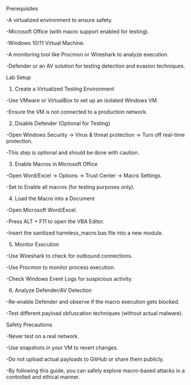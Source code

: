 Prerequisites

-A virtualized environment to ensure safety.

-Microsoft Office (with macro support enabled for testing).

-Windows 10/11 Virtual Machine.

-A monitoring tool like Procmon or Wireshark to analyze execution.

-Defender or an AV solution for testing detection and evasion techniques.


Lab Setup

1. Create a Virtualized Testing Environment

-Use VMware or VirtualBox to set up an isolated Windows VM.

-Ensure the VM is not connected to a production network.

2. Disable Defender (Optional for Testing)

-Open Windows Security → Virus & threat protection → Turn off real-time protection.

-This step is optional and should be done with caution.

3. Enable Macros in Microsoft Office

-Open Word/Excel → Options → Trust Center → Macro Settings.

-Set to Enable all macros (for testing purposes only).

4. Load the Macro into a Document

-Open Microsoft Word/Excel.

-Press ALT + F11 to open the VBA Editor.

-Insert the sanitized harmless_macro.bas file into a new module.

5. Monitor Execution

-Use Wireshark to check for outbound connections.

-Use Procmon to monitor process execution.

-Check Windows Event Logs for suspicious activity.

6. Analyze Defender/AV Detection

-Re-enable Defender and observe if the macro execution gets blocked.

-Test different payload obfuscation techniques (without actual malware).



Safety Precautions

-Never test on a real network.

-Use snapshots in your VM to revert changes.

-Do not upload actual payloads to GitHub or share them publicly.

-By following this guide, you can safely explore macro-based attacks in a controlled and ethical manner.

